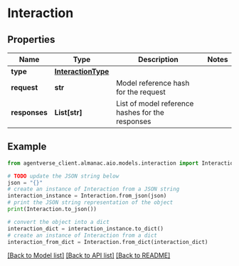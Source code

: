 # Interaction


## Properties

Name | Type | Description | Notes
------------ | ------------- | ------------- | -------------
**type** | [**InteractionType**](InteractionType.md) |  | 
**request** | **str** | Model reference hash for the request | 
**responses** | **List[str]** | List of model reference hashes for the responses | 

## Example

```python
from agentverse_client.almanac.aio.models.interaction import Interaction

# TODO update the JSON string below
json = "{}"
# create an instance of Interaction from a JSON string
interaction_instance = Interaction.from_json(json)
# print the JSON string representation of the object
print(Interaction.to_json())

# convert the object into a dict
interaction_dict = interaction_instance.to_dict()
# create an instance of Interaction from a dict
interaction_from_dict = Interaction.from_dict(interaction_dict)
```
[[Back to Model list]](../README.md#documentation-for-models) [[Back to API list]](../README.md#documentation-for-api-endpoints) [[Back to README]](../README.md)


